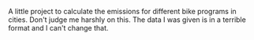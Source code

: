 A little project to calculate the emissions for different bike programs in cities. Don't judge me harshly on this. The data I was given is in a terrible format and I can't change that. 
